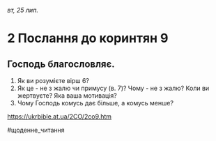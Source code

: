 
_вт, 25 лип._

# 2 Послання до коринтян 9

## Господь благословляє.
1. Як ви розумієте вірш 6?
2. Як це - не з жалю чи примусу (в. 7)? Чому - не з жалю? Коли ви жертвуєте? Яка ваша мотивація?
3. Чому Господь комусь дає більше, а комусь менше?

https://ukrbible.at.ua/2CO/2co9.htm 

#щоденне_читання
